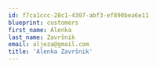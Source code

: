 ```yaml
---
id: f7ca1ccc-28c1-4307-abf3-ef890bea6e11
blueprint: customers
first_name: Alenka
last_name: Završnik
email: aljeza@gmail.com
title: 'Alenka Završnik'
---
```

